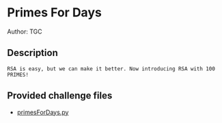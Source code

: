 # Primes For Days
Author: TGC
## Description
```
RSA is easy, but we can make it better. Now introducing RSA with 100 PRIMES!

```
## Provided challenge files
* [primesForDays.py](primesForDays.py)
